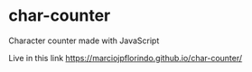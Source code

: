 # char-counter
Character counter made with JavaScript

Live in this link https://marciojpflorindo.github.io/char-counter/
